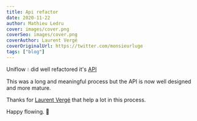 ```yaml
---
title: Api refactor
date: 2020-11-22
author: Mathieu Ledru
cover: images/cover.png
coverSeo: images/cover.png
coverAuthor: Laurent Vergé
coverOriginalUrl: https://twitter.com/monsieurluge
tags: ["blog"]
---
```


Uniflow 💧 did well refactored it's [API](https://api.uniflow.io)

This was a long and meaningful process but the API is now well designed and more mature.

Thanks for [Laurent Vergé](https://twitter.com/monsieurluge) that help a lot in this process.

Happy flowing. 🎉

